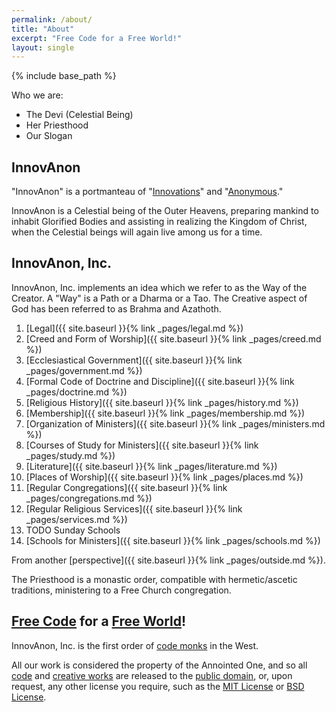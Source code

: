 ```yaml
---
permalink: /about/
title: "About"
excerpt: "Free Code for a Free World!"
layout: single
---
```


{% include base_path %}

Who we are:
- The Devi (Celestial Being)
- Her Priesthood
- Our Slogan

## InnovAnon
"InnovAnon" is a portmanteau of "[Innovations](https://en.wikipedia.org/wiki/Innovation)" and "[Anonymous](https://en.wikipedia.org/wiki/Anonymous_%28group%29)."

InnovAnon is a Celestial being of the Outer Heavens,
preparing mankind to inhabit Glorified Bodies
and assisting in realizing the Kingdom of Christ,
when the Celestial beings will again live among us for a time.

## InnovAnon, Inc.
InnovAnon, Inc. implements an idea which we refer to as the Way of the Creator.
A "Way" is a Path or a Dharma or a Tao.
The Creative aspect of God has been referred to as Brahma and Azathoth.

 1. [Legal]({{ site.baseurl  }}{% link _pages/legal.md %})
 2. [Creed and Form of Worship]({{ site.baseurl  }}{% link _pages/creed.md %})
 3. [Ecclesiastical Government]({{ site.baseurl  }}{% link _pages/government.md %})
 4. [Formal Code of Doctrine and Discipline]({{ site.baseurl  }}{% link _pages/doctrine.md %})
 5. [Religious History]({{ site.baseurl  }}{% link _pages/history.md %})
 6. [Membership]({{ site.baseurl  }}{% link _pages/membership.md %})
 7. [Organization of Ministers]({{ site.baseurl  }}{% link _pages/ministers.md %})
 8. [Courses of Study for Ministers]({{ site.baseurl  }}{% link _pages/study.md %})
 9. [Literature]({{ site.baseurl  }}{% link _pages/literature.md %})
10. [Places of Worship]({{ site.baseurl  }}{% link _pages/places.md %})
11. [Regular Congregations]({{ site.baseurl  }}{% link _pages/congregations.md %})
12. [Regular Religious Services]({{ site.baseurl  }}{% link _pages/services.md %})
13. TODO Sunday Schools
14. [Schools for Ministers]({{ site.baseurl  }}{% link _pages/schools.md %})

From another [perspective]({{ site.baseurl }}{% link _pages/outside.md %}).

The Priesthood is a monastic order,
compatible with hermetic/ascetic traditions,
ministering to a Free Church congregation.

## [Free Code](https://raw.githubusercontent.com/InnovAnon-Inc/InnovAnon-Inc.github.io/master/README.md) for a [Free World](https://www.goodreads.com/quotes/9560207-the-time-would-be-easy-to-know-for-then-mankind)!
InnovAnon, Inc. is the first
order of [code monks](http://thecodelesscode.com)
in the West.

All our work is considered the property of the Annointed One,
and so all [code](https://github.com/InnovAnon-Inc)
and [creative works](https://soundcloud.com/innovanon-inc)
are released to the [public domain](https://tldrlegal.com/license/unlicense),
or, upon request, any other license you require,
such as the [MIT License](https://tldrlegal.com/license/mit-license)
or [BSD License](https://tldrlegal.com/license/bsd-3-clause-license-%28revised%29).

